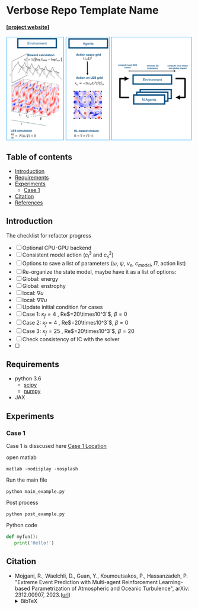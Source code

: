 # Verbose Repo Template Name

#### [[project website]](https://github.com/rmojgani/)
<img src="docs/MARL.png" width="500">

## Table of contents
* [Introduction](#Introduction)
* [Requirements](#Requirements)
* [Experiments](#Experiments)
    * [Case 1](#Case-1)
* [Citation](#Citation)
* [References](#References)

## Introduction
<!-- An abstract length introduction 
	to the project -->
The checklist for refactor progress
- [ ] Optional CPU-GPU backend
- [ ] Consistent model action ($`c_l^3`$ and $`c_s^2`$)
- [ ] Options to save a list of parameters ($`\omega`$, $`\psi`$, $`\nu_e`$, $`c_{model}`$, $`\Pi`$, action list)
- [ ] Re-organize the state model, maybe have it as a list of options:
- [ ] Global: energy
- [ ] Global: enstrophy
- [ ] local: $`\nabla u`$
- [ ] local: $`\nabla \nabla u`$
- [ ] Update initial condition for cases
- [ ] Case 1: $`\kappa_f=4`$ , Re$=20\times10^3`$, $`\beta=0`$
- [ ] Case 2: $`\kappa_f=4`$ , Re$=20\times10^3`$, $`\beta=0`$
- [ ] Case 3: $`\kappa_f=25`$ , Re$=20\times10^3`$, $`\beta=20`$
- [ ] Check consistency of IC with the solver
- [ ]

## Requirements
<!-- These are examples,
	add or remove as appropriate -->

- python 3.6
	- [scipy](https://pypi.org/project/scipy/)
	- [numpy](https://pypi.org/project/numpy/)
- JAX


## Experiments
### Case 1
Case 1 is disscused here [Case 1 Location](./experiments/case1) 

open matlab
```
matlab -nodisplay -nosplash
```

Run the main file
```
python main_example.py
```

Post process
```
python post_example.py
```

Python code

```python
def myfun():
   print('Hello!')
```


## Citation
- Mojgani, R., Waelchli, D., Guan, Y., Koumoutsakos, P., Hassanzadeh, P.  "Extreme Event Prediction with Multi-agent Reinforcement Learning-based Parametrization of Atmospheric and Oceanic Turbulence", arXiv: 2312.00907, 2023.([url](https://arxiv.org/abs/2312.00907))<details><summary>BibTeX</summary><pre>
@article{Mojgani_arxiv_2023,
      title={Extreme Event Prediction with Multi-agent Reinforcement Learning-based Parametrization of Atmospheric and Oceanic Turbulence}, 
      author={Rambod Mojgani and Daniel Waelchli and Yifei Guan and Petros Koumoutsakos and Pedram Hassanzadeh},
      year={2023},
      eprint={2312.00907},
      archivePrefix={arXiv},
}</pre></details>




```


